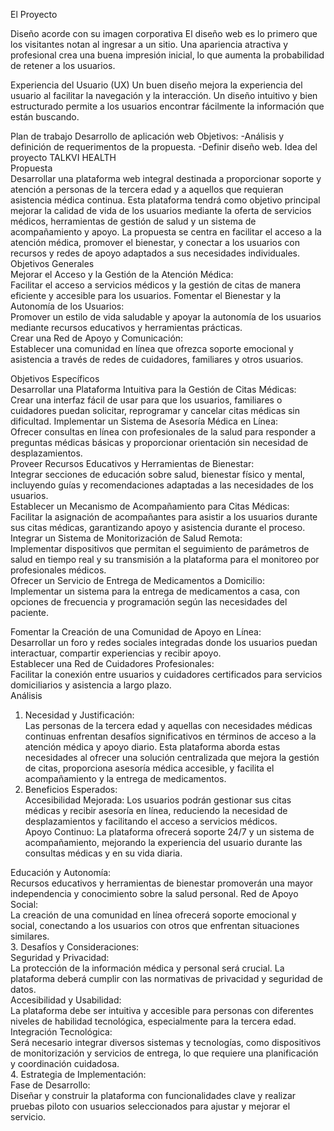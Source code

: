 El Proyecto

Diseño acorde con su imagen corporativa
El diseño web es lo primero que los visitantes notan al ingresar a un sitio. Una apariencia atractiva y profesional crea una buena impresión inicial, lo que aumenta la probabilidad de retener a los usuarios.

Experiencia del Usuario (UX)
Un buen diseño mejora la experiencia del usuario al facilitar la navegación y la interacción. Un diseño intuitivo y bien estructurado permite a los usuarios encontrar fácilmente la información que están buscando.

Plan de trabajo
Desarrollo de aplicación web
Objetivos:
-Análisis y definición de requerimentos de la propuesta.
-Definir diseño web.
Idea del proyecto TALKVI HEALTH  
Propuesta  
Desarrollar una plataforma web integral destinada a proporcionar soporte y atención a personas de la tercera edad y a aquellos que requieran asistencia médica continua. Esta plataforma tendrá como objetivo principal mejorar la calidad de vida de los usuarios mediante la oferta de servicios médicos, herramientas de gestión de salud y un sistema de acompañamiento y apoyo. La propuesta se centra en facilitar el acceso a la atención médica, promover el bienestar, y conectar a los usuarios con recursos y redes de apoyo adaptados a sus necesidades individuales.  
Objetivos Generales  
Mejorar el Acceso y la Gestión de la Atención Médica:  
Facilitar el acceso a servicios médicos y la gestión de citas de manera eficiente y accesible para los usuarios. Fomentar el Bienestar y la Autonomía de los Usuarios:  
Promover un estilo de vida saludable y apoyar la autonomía de los usuarios mediante recursos educativos y herramientas prácticas.  
Crear una Red de Apoyo y Comunicación:  
Establecer una comunidad en línea que ofrezca soporte emocional y asistencia a través de redes de cuidadores, familiares y otros usuarios.

Objetivos Específicos  
Desarrollar una Plataforma Intuitiva para la Gestión de Citas Médicas:  
Crear una interfaz fácil de usar para que los usuarios, familiares o cuidadores puedan solicitar, reprogramar y cancelar citas médicas sin dificultad. Implementar un Sistema de Asesoría Médica en Línea:  
Ofrecer consultas en línea con profesionales de la salud para responder a preguntas médicas básicas y proporcionar orientación sin necesidad de desplazamientos.  
Proveer Recursos Educativos y Herramientas de Bienestar:  
Integrar secciones de educación sobre salud, bienestar físico y mental, incluyendo guías y recomendaciones adaptadas a las necesidades de los usuarios.  
Establecer un Mecanismo de Acompañamiento para Citas Médicas:  
Facilitar la asignación de acompañantes para asistir a los usuarios durante sus citas médicas, garantizando apoyo y asistencia durante el proceso.  
Integrar un Sistema de Monitorización de Salud Remota:  
Implementar dispositivos que permitan el seguimiento de parámetros de salud en tiempo real y su transmisión a la plataforma para el monitoreo por profesionales médicos.  
Ofrecer un Servicio de Entrega de Medicamentos a Domicilio:  
Implementar un sistema para la entrega de medicamentos a casa, con opciones de frecuencia y programación según las necesidades del paciente.

Fomentar la Creación de una Comunidad de Apoyo en Línea:  
Desarrollar un foro y redes sociales integradas donde los usuarios puedan interactuar, compartir experiencias y recibir apoyo.  
Establecer una Red de Cuidadores Profesionales:  
Facilitar la conexión entre usuarios y cuidadores certificados para servicios domiciliarios y asistencia a largo plazo.  
Análisis  
1. Necesidad y Justificación:  
Las personas de la tercera edad y aquellas con necesidades médicas continuas enfrentan desafíos significativos en términos de acceso a la atención médica y apoyo diario. Esta plataforma aborda estas necesidades al ofrecer una solución centralizada que mejora la gestión de citas, proporciona asesoría médica accesible, y facilita el acompañamiento y la entrega de medicamentos.  
2. Beneficios Esperados:  
Accesibilidad Mejorada: Los usuarios podrán gestionar sus citas médicas y recibir asesoría en línea, reduciendo la necesidad de desplazamientos y facilitando el acceso a servicios médicos.  
Apoyo Continuo: La plataforma ofrecerá soporte 24/7 y un sistema de acompañamiento, mejorando la experiencia del usuario durante las consultas médicas y en su vida diaria.

Educación y Autonomía:  
Recursos educativos y herramientas de bienestar promoverán una mayor independencia y conocimiento sobre la salud personal. Red de Apoyo Social:  
La creación de una comunidad en línea ofrecerá soporte emocional y social, conectando a los usuarios con otros que enfrentan situaciones similares.  
3. Desafíos y Consideraciones:  
Seguridad y Privacidad:  
La protección de la información médica y personal será crucial. La plataforma deberá cumplir con las normativas de privacidad y seguridad de datos.  
Accesibilidad y Usabilidad:  
La plataforma debe ser intuitiva y accesible para personas con diferentes niveles de habilidad tecnológica, especialmente para la tercera edad.  
Integración Tecnológica:  
Será necesario integrar diversos sistemas y tecnologías, como dispositivos de monitorización y servicios de entrega, lo que requiere una planificación y coordinación cuidadosa.  
4. Estrategia de Implementación:  
Fase de Desarrollo:  
Diseñar y construir la plataforma con funcionalidades clave y realizar pruebas piloto con usuarios seleccionados para ajustar y mejorar el servicio.
